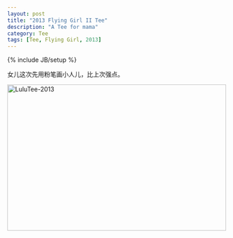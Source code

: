 ```yaml
---
layout: post
title: "2013 Flying Girl II Tee"
description: "A Tee for mama"
category: Tee
tags: [Tee, Flying Girl, 2013]
---
```

{% include JB/setup %}

女儿这次先用粉笔画小人儿，比上次强点。

<a href="http://www.flickr.com/photos/95186598@N08/8744326316/" title="Flickr 上 imyanbo 的 LuluTee-2013"><img src="http://farm8.staticflickr.com/7283/8744326316_62eb3e910f.jpg" width="500" height="333" alt="LuluTee-2013"></a>


